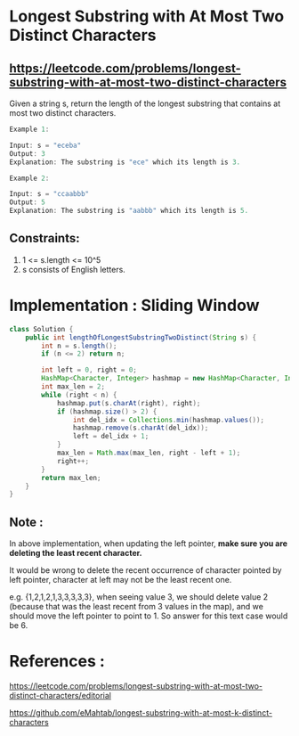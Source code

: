 # Longest Substring with At Most Two Distinct Characters
## https://leetcode.com/problems/longest-substring-with-at-most-two-distinct-characters

Given a string s, return the length of the longest substring that contains at most two distinct characters.
```java
Example 1:

Input: s = "eceba"
Output: 3
Explanation: The substring is "ece" which its length is 3.

Example 2:

Input: s = "ccaabbb"
Output: 5
Explanation: The substring is "aabbb" which its length is 5.
``` 

## Constraints:

1. 1 <= s.length <= 10^5
2. s consists of English letters.

# Implementation : Sliding Window
```java
class Solution {
    public int lengthOfLongestSubstringTwoDistinct(String s) {
        int n = s.length();
        if (n <= 2) return n;

        int left = 0, right = 0;
        HashMap<Character, Integer> hashmap = new HashMap<Character, Integer>();
        int max_len = 2;
        while (right < n) {
            hashmap.put(s.charAt(right), right);
            if (hashmap.size() > 2) {
                int del_idx = Collections.min(hashmap.values());
                hashmap.remove(s.charAt(del_idx));
                left = del_idx + 1;
            }
            max_len = Math.max(max_len, right - left + 1);
            right++;
        }
        return max_len;
    }
}
```

## Note :
In above implementation, when updating the left pointer, **make sure you are deleting the least recent character.**

It would be wrong to delete the recent occurrence of character pointed by left pointer, character at left may not be the least recent one.

e.g. {1,2,1,2,1,3,3,3,3,3}, when seeing value 3, we should delete value 2 (because that was the least recent from 3 values in the map), and we should move the left pointer to point to 1.
So answer for this text case would be 6.


# References :
https://leetcode.com/problems/longest-substring-with-at-most-two-distinct-characters/editorial

https://github.com/eMahtab/longest-substring-with-at-most-k-distinct-characters
